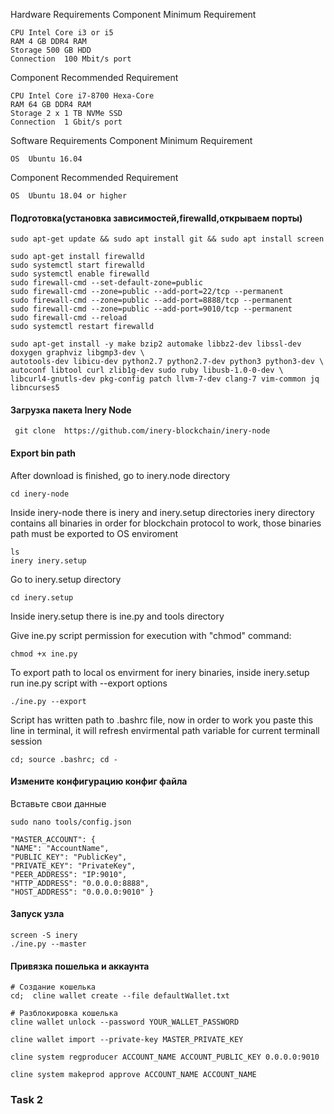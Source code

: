 Hardware Requirements
Component	Minimum Requirement
```
CPU	Intel Core i3 or i5
RAM	4 GB DDR4 RAM
Storage	500 GB HDD
Connection	100 Mbit/s port
```
Component	Recommended Requirement
```
CPU	Intel Core i7-8700 Hexa-Core
RAM	64 GB DDR4 RAM
Storage	2 x 1 TB NVMe SSD
Connection	1 Gbit/s port
```
Software Requirements
Component	Minimum Requirement
```
OS	Ubuntu 16.04
```
Component	Recommended Requirement
```
OS	Ubuntu 18.04 or higher
```

#### Подготовка(установка зависимостей,firewalld,открываем порты)
```
sudo apt-get update && sudo apt install git && sudo apt install screen

sudo apt-get install firewalld 
sudo systemctl start firewalld 
sudo systemctl enable firewalld 
sudo firewall-cmd --set-default-zone=public 
sudo firewall-cmd --zone=public --add-port=22/tcp --permanent 
sudo firewall-cmd --zone=public --add-port=8888/tcp --permanent 
sudo firewall-cmd --zone=public --add-port=9010/tcp --permanent 
sudo firewall-cmd --reload 
sudo systemctl restart firewalld

sudo apt-get install -y make bzip2 automake libbz2-dev libssl-dev doxygen graphviz libgmp3-dev \
autotools-dev libicu-dev python2.7 python2.7-dev python3 python3-dev \
autoconf libtool curl zlib1g-dev sudo ruby libusb-1.0-0-dev \
libcurl4-gnutls-dev pkg-config patch llvm-7-dev clang-7 vim-common jq libncurses5
```

#### Загрузка пакета Inery Node
```
 git clone  https://github.com/inery-blockchain/inery-node
```
#### Export bin path

After download is finished, go to inery.node directory
```
cd inery-node
```
Inside inery-node there is inery and inery.setup directories inery directory contains all binaries in order for blockchain protocol to work, those binaries path must be exported to OS enviroment
```
ls    
inery inery.setup
```
Go to inery.setup directory
```
cd inery.setup
```
Inside inery.setup there is ine.py and tools directory

Give ine.py script permission for execution with "chmod" command:
```
chmod +x ine.py
```
To export path to local os envirment for inery binaries, inside inery.setup run ine.py script with --export options
```
./ine.py --export
```
Script has written path to .bashrc file, now in order to work you paste this line in terminal, it will refresh envirmental path variable for current terminall session
```
cd; source .bashrc; cd -
```
#### Измените конфигурацию конфиг файла
Вставьте свои данные
```
sudo nano tools/config.json

"MASTER_ACCOUNT": {     
"NAME": "AccountName",     
"PUBLIC_KEY": "PublicKey",     
"PRIVATE_KEY": "PrivateKey",     
"PEER_ADDRESS": "IP:9010",     
"HTTP_ADDRESS": "0.0.0.0:8888",     
"HOST_ADDRESS": "0.0.0.0:9010" }
```
#### Запуск узла
```
screen -S inery
./ine.py --master
```
#### Привязка пошелька и аккаунта
```
# Создание кошелька
cd;  cline wallet create --file defaultWallet.txt

# Разблокировка кошелька
cline wallet unlock --password YOUR_WALLET_PASSWORD
 
cline wallet import --private-key MASTER_PRIVATE_KEY
  
cline system regproducer ACCOUNT_NAME ACCOUNT_PUBLIC_KEY 0.0.0.0:9010
  
cline system makeprod approve ACCOUNT_NAME ACCOUNT_NAME
```

### Task 2

